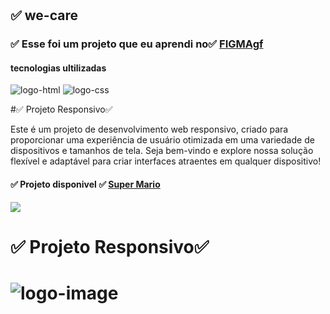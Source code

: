<h1 aling="center">
<h2> ✅ we-care </h2>
</h1>
<h3>✅ Esse foi um projeto que eu aprendi no✅ <a href="https://rodolfomori.com.br/devclub/">FIGMAgf </a></h3>
<h4>tecnologias ultilizadas</h4>
 <img src="https://img.shields.io/badge/HTML5-E34F26?style=for-the-badge&logo=html5&logoColor=white" alt="logo-html" />
 <img src="https://img.shields.io/badge/CSS3-1572B6?style=for-the-badge&logo=css3&logoColor=white" alt="logo-css" />
 <p>#✅ Projeto Responsivo✅ 

Este é um projeto de desenvolvimento web responsivo, criado para proporcionar uma experiência de usuário otimizada em uma variedade de dispositivos e tamanhos de tela. Seja bem-vindo e explore nossa solução flexível e adaptável para criar interfaces atraentes em qualquer dispositivo!
<p/>
 <h4>✅  Projeto disponivel ✅ <a href="https://zenaldo-oliveira.github.io/We-Care/"▶✅ >Super Mario</a></h4>
<img src="https://github.com/zenaldo-oliveira/MIL-Reais-em-7-Dias/blob/main/assets/Captura%20de%20tela%202024-03-28%20104822.png?raw=true"="img-logo"/>
 <h1>✅ Projeto Responsivo✅ <h1>
<img src="https://github.com/zenaldo-oliveira/MIL-Reais-em-7-Dias/blob/main/assets/img-rensonsivo.png?raw=true" alt="logo-image"/>
